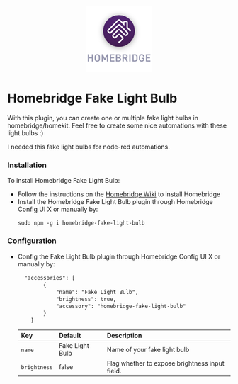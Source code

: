 
<p align="center">

<img src="https://github.com/homebridge/branding/raw/master/logos/homebridge-wordmark-logo-vertical.png" width="150">

</p>


# Homebridge Fake Light Bulb
With this plugin, you can create one or multiple fake light bulbs in homebridge/homekit. Feel free to create some nice automations with these light bulbs :) 

I needed this fake light bulbs for node-red automations. 

### Installation
To install Homebridge Fake Light Bulb:
- Follow the instructions on the [Homebridge Wiki](https://github.com/homebridge/homebridge/wiki) to install Homebridge
- Install the Homebridge Fake Light Bulb plugin through Homebridge Config UI X or manually by:
  ```
  sudo npm -g i homebridge-fake-light-bulb
  ```

### Configuration

- Config the Fake Light Bulb plugin through Homebridge Config UI X or manually by:
  ```
    "accessories": [
          {
              "name": "Fake Light Bulb",
              "brightness": true,
              "accessory": "homebridge-fake-light-bulb"
          }
      ]
    ```
  Key | Default | Description
  -------- | ----------- | -----------
  `name` | Fake Light Bulb | Name of your fake light bulb
  `brightness` | false | Flag whether to expose brightness input field. 